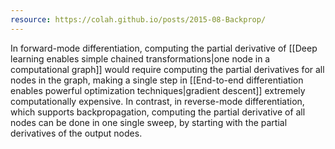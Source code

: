 ```yaml
---
resource: https://colah.github.io/posts/2015-08-Backprop/
---
```


In forward-mode differentiation, computing the partial derivative of [[Deep learning enables simple chained transformations|one node in a computational graph]] would require computing the partial derivatives for all nodes in the graph, making a single step in [[End-to-end differentiation enables powerful optimization techniques|gradient descent]] extremely computationally expensive. In contrast, in reverse-mode differentiation, which supports backpropagation, computing the partial derivative of all nodes can be done in one single sweep, by starting with the partial derivatives of the output nodes.
